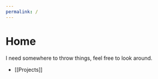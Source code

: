 ```yaml
---
permalink: /
---
```

# Home

I need somewhere to throw things, feel free to look around.
- [[Projects]]
